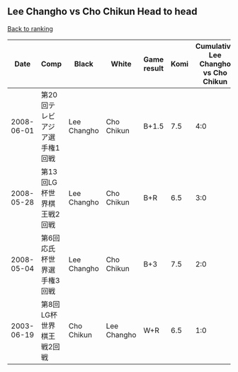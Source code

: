 ## Lee Changho vs Cho Chikun Head to head

[Back to ranking](../../index.md)




| **Date** | **Comp** | **Black** | **White** | **Game result** | **Komi** | **Cumulative Lee Changho vs Cho Chikun** | **Lee Changho streak** | **Cho Chikun streak** | 
| --- | --- | --- | --- | --- | --- | --- | --- | --- |
| 2008-06-01 | 第20回テレビアジア選手権1回戦 | Lee Changho | Cho Chikun | B+1.5 | 7.5 | 4:0 | 4 | 0 | 
| 2008-05-28 | 第13回LG杯世界棋王戦2回戦 | Lee Changho | Cho Chikun | B+R | 6.5 | 3:0 | 3 | 0 | 
| 2008-05-04 | 第6回応氏杯世界選手権3回戦 | Lee Changho | Cho Chikun | B+3 | 7.5 | 2:0 | 2 | 0 | 
| 2003-06-19 | 第8回LG杯世界棋王戦2回戦 | Cho Chikun | Lee Changho | W+R | 6.5 | 1:0 | 1 | 0 |




